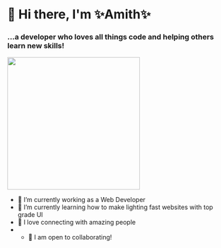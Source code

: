 # 👋 Hi there, I'm ✨**Amith**✨

### ...a developer who loves all things **code** and **helping others learn new skills**!

<img src="https://media.giphy.com/media/eHKw6v7CGCAbFJbTlN/giphy.gif" height=300 />

- 🔭 I’m currently working as a Web Developer
- 🌱 I’m currently learning how to make lighting fast websites with top grade UI
- 💬 I love connecting with amazing people
- - 👯 I am open to collaborating!

